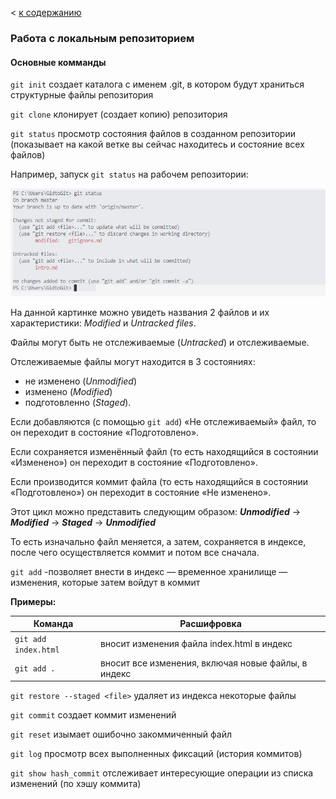 < [к содержанию](./readme.md)
### Работа с локальным репозиторием
#### **Основные комманды**

`git init` создает каталога с именем .git, в котором будут храниться структурные файлы репозитория

`git clone` клонирует (создает копию) репозитория

`git status` просмотр состояния файлов в созданном репозитории (показывает на какой ветке вы сейчас находитесь и состояние всех файлов)

Например, запуск `git status` на рабочем репозитории:

![запуск git status на рабочем репозитории](./gitstatus.jpg)

На данной картинке можно увидеть названия 2 файлов и их характеристики: *Modified* и *Untracked files*.

Файлы могут быть не отслеживаемые (*Untracked*) и отслеживаемые. 

Отслеживаемые файлы могут находится в 3 состояниях: 

* не изменено (*Unmodified*) 
* изменено (*Modified*) 
* подготовленно (*Staged*).

Если добавляются (с помощью `git add`) «Не отслеживаемый» файл, то он переходит в состояние «Подготовлено».

Если сохраняется изменённый файл (то есть находящийся в состоянии «Изменено») он переходит в состояние «Подготовлено». 

Если производится коммит файла (то есть находящийся в состоянии «Подготовлено») он переходит в состояние «Не изменено».

Этот цикл можно представить следующим образом:
***Unmodified*** &#8594; ***Modified*** &#8594; ***Staged*** &#8594; ***Unmodified***

То есть изначально файл меняется, а затем, сохраняется в индексе, после чего осуществляется коммит и потом все сначала.

`git add` -позволяет внести в индекс — временное хранилище — изменения, которые затем войдут в коммит

**Примеры:**

|       Команда               |    Расшифровка                                                 |
|----------------------|-----------------------------------------------------|
| `git add index.html` | вносит изменения файла index.html в индекс          |
| `git add .`          | вносит все изменения, включая новые файлы, в индекс |

`git restore --staged <file>` удаляет из индекса некоторые файлы

`git commit` создает коммит изменений

`git reset` изымает ошибочно закоммиченный файл

`git log` просмотр всех выполненных фиксаций (история коммитов)

`git show hash_commit` отслеживает интересующие операции из списка изменений (по хэшу коммита)